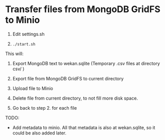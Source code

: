 # Transfer files from MongoDB GridFS to Minio

1. Edit settings.sh

2. `./start.sh`

This will:

1. Export MongoDB text to wekan.sqlite (Temporary .csv files at directory csv/ )

2. Export file from MongoDB GridFS to current directory

3. Upload file to Minio

4. Delete file from current directory, to not fill more disk space.

5. Go back to step 2. for each file

TODO:

- Add metadata to minio. All that metadata is also at wekan.sqlite, so it could be also added later.
